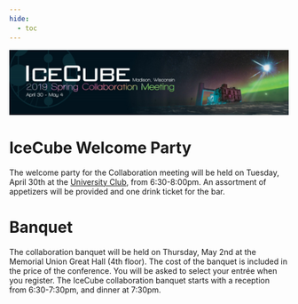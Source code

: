 ```yaml
---
hide:
  - toc
---
```


![2019 Spring Collaboration Meeting](CollabSpring2019_banner1.jpg)


# IceCube Welcome Party 
The welcome party for the Collaboration meeting will be held on Tuesday, April 30th at the [University Club](http://uclub.wisc.edu/), from 6:30-8:00pm. An assortment of appetizers will be provided and one drink ticket for the bar.

# Banquet
The collaboration banquet will be held on Thursday, May 2nd at the Memorial Union Great Hall (4th floor). The cost of the banquet is included in the price of the conference. You will be asked to select your entrée when you register. The IceCube collaboration banquet starts with a reception from 6:30-7:30pm, and dinner at 7:30pm.

